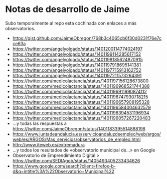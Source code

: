 # Notas de desarrollo de Jaime

Subo temporalmente al repo esta cochinada con enlaces a más observatorios.

- https://gist.github.com/JaimeObregon/768b3c4065cb6f30d0231f76e7cce63a
- https://twitter.com/angelyolgado/status/1401200114774024197
- https://twitter.com/angelyolgado/status/1401199114285617152
- https://twitter.com/angelyolgado/status/1401198185624870915
- https://twitter.com/angelyolgado/status/1401197918695141381
- https://twitter.com/angelyolgado/status/1401197715913162752
- https://twitter.com/angelyolgado/status/1401197211573264391
- https://twitter.com/medicolactancia/status/1401197156128673800
- https://twitter.com/medicolactancia/status/1401196968521744388
- https://twitter.com/medicolactancia/status/1401196911990874112
- https://twitter.com/medicolactancia/status/1401196747930718215
- https://twitter.com/medicolactancia/status/1401196657908195328
- https://twitter.com/medicolactancia/status/1401196584004632579
- https://twitter.com/medicolactancia/status/1401196394531196934
- https://twitter.com/medicolactancia/status/1401196057267220483
- …y todas las respuestas a https://twitter.com/JaimeObregon/status/1401183395514888198
- https://www.juntadeandalucia.es/servicioandaluzdeempleo/web/argos/web/es/ARGOS/Mas_servicios/observatorios_de_empleo.html
- http://www.iteweb.es/extremadura
- …y todos los resultados de «observatorio municipal de…» en Google
- Observatorio de Emprendimiento Digital > https://twitter.com/SEDIAgob/status/1405493405233434626
- https://www.google.com/search?client=firefox-b-d&q=intitle%3A%22Observatorio+Municipal%22
